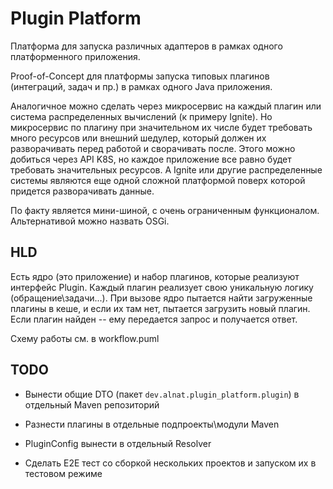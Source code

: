 # Plugin Platform

Платформа для запуска различных адаптеров в рамках одного платформенного приложения.

Proof-of-Concept для платформы запуска типовых плагинов (интеграций, задач и пр.) в рамках одного Java приложения.

Аналогичное можно сделать через микросервис на каждый плагин или система распределенных вычислений (к примеру Ignite).
Но микросервис по плагину при значительном их числе будет требовать много ресурсов или внешний шедулер, который должен их 
разворачивать перед работой и сворачивать после. Этого можно добиться через API K8S, но каждое приложение все равно будет требовать 
значительных ресурсов.
А Ignite или другие распределенные системы являются еще одной сложной платформой поверх которой придется разворачивать данные.

По факту является мини-шиной, с очень ограниченным функционалом.
Альтернативой можно назвать OSGi.


## HLD

Есть ядро (это приложение) и набор плагинов, которые реализуют интерфейс Plugin.
Каждый плагин реализует свою уникальную логику (обращение\задачи\...).
При вызове ядро пытается найти загруженные плагины в кеше, и если их там нет, пытается загрузить новый плагин.
Если плагин найден -- ему передается запрос и получается ответ.

Схему работы см. в workflow.puml


## TODO

* Вынести общие DTO (пакет `dev.alnat.plugin_platform.plugin`) в отдельный Maven репозиторий

* Разнести плагины в отдельные подпроекты\модули Maven

* PluginConfig вынести в отдельный Resolver

* Сделать E2E тест со сборкой нескольких проектов и запуском их в тестовом режиме
